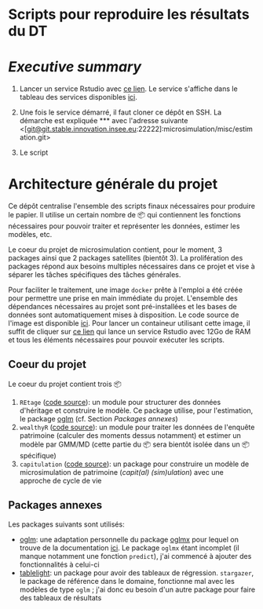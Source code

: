 # Scripts pour reproduire les résultats du DT

<!-- badges: start -->
<!-- badges: end -->

# *Executive summary*

1. Lancer un service Rstudio avec [ce lien](https://onyxia.beta.innovation.insee.eu/my-lab/catalogue/inno/rstudio/deploiement?git.enable=true&rstudio.shiny=false&advanced.sudo=false&onyxia.friendly_name=microsimulation&service.mem=12096&rstudio.image_docker=git-registry.stable.innovation.insee.eu/microsimulation/microsimulationci). Le service s'affiche dans le tableau des services disponibles [ici](https://onyxia.beta.innovation.insee.eu/my-lab/mes-services). 

2. Une fois le service démarré, il faut cloner ce dépôt en SSH. La démarche est expliquée *** avec l'adresse suivante <[git@git.stable.innovation.insee.eu:22222]:microsimulation/misc/estimation.git>

3. Le script

# Architecture générale du projet

Ce dépôt centralise l'ensemble des scripts finaux nécessaires pour produire le papier. Il utilise un certain nombre de :package: qui contiennent les fonctions nécessaires pour pouvoir traiter et représenter les données, estimer les modèles, etc. 

Le coeur du projet de microsimulation contient, pour le moment, 3 packages ainsi que 2 packages satellites (bientôt 3). La prolifération des packages répond aux besoins multiples nécessaires dans ce projet et vise à séparer les tâches spécifiques des tâches générales. 

Pour faciliter le traitement, une image `docker` prête à l'emploi a été créée pour permettre une prise en main immédiate du projet. L'ensemble des dépendances nécessaires au projet sont pré-installées et les bases de données sont automatiquement mises à disposition. Le code source de l'image est disponible [ici](https://git.stable.innovation.insee.eu/microsimulation/microsimulationci). Pour lancer un containeur utilisant cette image, il suffit de cliquer sur [ce lien](https://onyxia.beta.innovation.insee.eu/my-lab/catalogue/inno/rstudio/deploiement?git.enable=true&rstudio.shiny=false&advanced.sudo=false&onyxia.friendly_name=microsimulation&service.mem=12096&rstudio.image_docker=git-registry.stable.innovation.insee.eu/microsimulation/microsimulationci) qui lance un service Rstudio avec 12Go de RAM et tous les éléments nécessaires pour pouvoir exécuter les scripts. 

## Coeur du projet

Le coeur du projet contient trois :package:

1. `REtage` ([code source](https://git.stable.innovation.insee.eu/microsimulation/retage)): un module pour structurer des données d'héritage et construire le modèle. Ce package utilise, pour l'estimation, le package [oglm](https://github.com/linogaliana/oglm) (cf. Section *Packages annexes*)
2. `wealthyR` ([code source](https://git.stable.innovation.insee.eu/microsimulation/wealthyr)): un module pour traiter les données de l'enquête patrimoine (calculer des moments dessus notamment) et estimer un modèle par GMM/MD (cette partie du :package: sera bientôt isolée dans un :package: spécifique)
3. `capitulation` ([code source](https://git.stable.innovation.insee.eu/microsimulation/capitulation)): un package pour construire un modèle de microsimulation de patrimoine (*capit(al) (sim)ulation*) avec une approche de cycle de vie

## Packages annexes

Les packages suivants sont utilisés:

* [oglm](https://github.com/linogaliana/oglm.git): une adaptation personnelle du package [oglmx](https://cran.r-project.org/web/packages/oglmx/index.html) pour lequel on trouve de la documentation [ici](https://cran.r-project.org/web/packages/oglmx/vignettes/oglmxVignette.pdf). Le package `oglmx` étant incomplet (il manque notamment une fonction `predict`), j'ai commencé à ajouter des fonctionnalités à celui-ci
* [tablelight](https://github.com/linogaliana/tablelight): un package pour avoir des tableaux de régression. `stargazer`, le package de référence dans le domaine, fonctionne mal avec les modèles de type `oglm` ; j'ai donc eu besoin d'un autre package pour faire des tableaux de résultats
